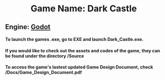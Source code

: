 # <p align="center"> Game Name: Dark Castle </p>

## Engine: [Godot](https://godotengine.org/)

#### To launch the games .exe, go to EXE and launch Dark_Castle.exe.

#### If you would like to check out the assets and codes of the game, they can be found under the directory /Source

#### To access the game's lastest updated Game Design Document, check /Docs/Game_Design_Document.pdf
